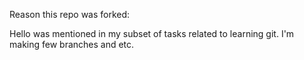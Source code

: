 

Reason this repo was forked:

Hello was mentioned in my subset of tasks related to learning git. I'm making few branches and etc.
